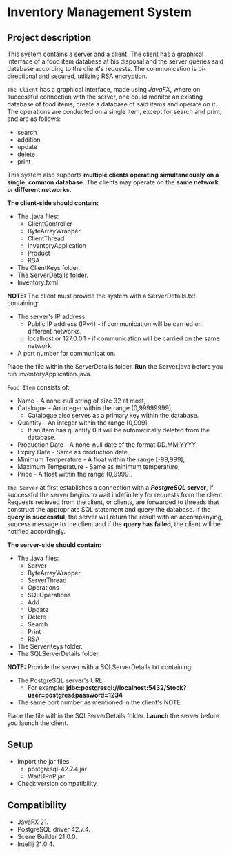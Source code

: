 # Inventory Management System

## Project description

This system contains a server and a client. The client has a graphical interface of a food item database at his disposal and the server queries said database according to the client's requests. The communication is bi-directional and secured, utilizing RSA encryption.

``The Client`` has a graphical interface, made using *JavaFX*, where on successful connection with the server, one could monitor an 
existing database of food items, create a database of said items and operate on it. 
The operations are conducted on a single item, except for search and print, and are as follows: 
 * search
 * addition
 * update
 * delete
 * print

This system also supports __multiple clients operating simultaneously on a single, common database.__ The clients may operate on the __same network or different networks.__

**The client-side should contain:**
 * The .java files:
   + ClientController
   + ByteArrayWrapper
   + ClientThread
   + InventoryApplication
   + Product
   + RSA
 * The ClientKeys folder.
 * The ServerDetails folder.
 * Inventory.fxml


__NOTE:__ The client must provide the system with a ServerDetails.txt containing:
- The server's IP address:
    + Public IP address (IPv4) - if communication will be carried on different networks.
    + localhost or 127.0.0.1 - if communication will be carried on the same network.
- A port number for communication.

Place the file within the ServerDetails folder. __Run__ the Server.java before you run 
InventoryApplication.java.

``Food Item`` consists of: 
  * Name - A none-null string of size 32 at most,
  * Catalogue - An integer within the range (0,99999999],
      - Catalogue also serves as a primary key within the database.
  * Quantity - An integer within the range [0,999],
      - If an item has quantity 0 it will be automatically deleted from the database.
  * Production Date - A none-null date of the format DD.MM.YYYY,
  * Expiry Date - Same as production date,
  * Minimum Temperature - A float within the range [-99,999],
  * Maximum Temperature - Same as minimum temperature,
  * Price - A float within the range (0,9999].


``The Server`` at first establishes a connection with a __*PostgreSQL* server__, if successful the server begins to wait indefinitely for requests from the client. Requests recieved from the client, or clients, are forwarded to threads that construct the appropriate SQL statement and query the database. 
If the __query is successful__, the server will return the result with an accompanying, success message to the client 
and if the __query has failed__, the client will be notified accordingly. 

**The server-side should contain:**
 * The .java files:
   + Server
   + ByteArrayWrapper
   + ServerThread
   + Operations
   + SQLOperations
   + Add
   + Update
   + Delete
   + Search
   + Print
   + RSA
 * The ServerKeys folder.
 * The SQLServerDetails folder.

__NOTE:__ Provide the server with a SQLServerDetails.txt containing:
- The PostgreSQL server's URL.
  + For example:   __jdbc:postgresql://localhost:5432/Stock?user=postgres&password=1234__
- The same port number as mentioned in the client's NOTE. 

Place the file within the SQLServerDetails folder. __Launch__ the server before you launch 
the client.


## Setup
* Import the jar files:
  - postgresql-42.7.4.jar
  - WaifUPnP.jar
* Check version compatibility.

## Compatibility
* JavaFX 21.
* PostgreSQL driver 42.7.4.
* Scene Builder 21.0.0.
* Intellij 21.0.4.
